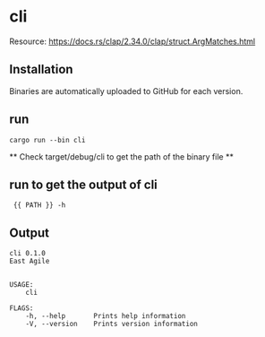 # cli
Resource: https://docs.rs/clap/2.34.0/clap/struct.ArgMatches.html

## Installation
Binaries are automatically uploaded to GitHub for each version.

## run
```shell
cargo run --bin cli 
```

** Check target/debug/cli to get the path of the binary file **

## run to get the output of cli
```shell
 {{ PATH }} -h
```

## Output

```shell
cli 0.1.0
East Agile


USAGE:
    cli

FLAGS:
    -h, --help       Prints help information
    -V, --version    Prints version information
```
